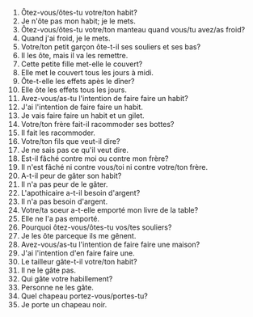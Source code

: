 1. Ôtez-vous/ôtes-tu votre/ton habit?
2. Je n'ôte pas mon habit; je le mets.
3. Ôtez-vous/ôtes-tu votre/ton manteau quand vous/tu avez/as froid?
4. Quand j'ai froid, je le mets.
5. Votre/ton petit garçon ôte-t-il ses souliers et ses bas?
6. Il les ôte, mais il va les remettre.
7. Cette petite fille met-elle le couvert?
8. Elle met le couvert tous les jours à midi.
9. Ôte-t-elle les effets apès le dîner?
10. Elle ôte les effets tous les jours.
11. Avez-vous/as-tu l'intention de faire faire un habit?
12. J'ai l'intention de faire faire un habit.
13. Je vais faire faire un habit et un gilet.
14. Votre/ton frère fait-il racommoder ses bottes?
15. Il fait les racommoder.
16. Votre/ton fils que veut-il dire?
17. Je ne sais pas ce qu'il veut dire.
18. Est-il fâché contre moi ou contre mon frère?
19. Il n'est fâché ni contre vous/toi ni contre votre/ton frère.
20. A-t-il peur de gâter son habit?
21. Il n'a pas peur de le gâter.
22. L'apothicaire a-t-il besoin d'argent?
23. Il n'a pas besoin d'argent.
24. Votre/ta soeur a-t-elle emporté mon livre de la table?
25. Elle ne l'a pas emporté.
26. Pourquoi ôtez-vous/ôtes-tu vos/tes souliers?
27. Je les ôte parceque ils me gênent.
28. Avez-vous/as-tu l'intention de faire faire une maison?
29. J'ai l'intention d'en faire faire une.
30. Le tailleur gâte-t-il votre/ton habit?
31. Il ne le gâte pas.
32. Qui gâte votre habillement?
33. Personne ne les gâte.
34. Quel chapeau portez-vous/portes-tu?
35. Je porte un chapeau noir.
